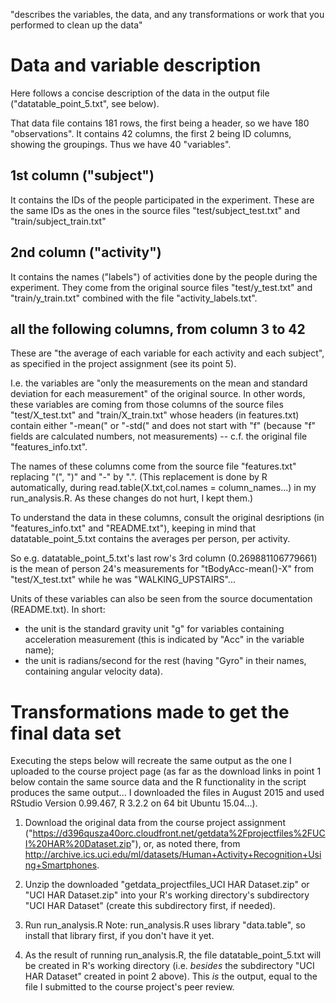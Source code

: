 "describes the variables, the data, and any transformations or work that you performed to clean up the data"

# Data and variable description

Here follows a concise description of the data in the output file ("datatable_point_5.txt", see below).

That data file contains 181 rows, the first being a header, so we have 180 "observations".
It contains 42 columns, the first 2 being ID columns, showing the groupings. Thus we have 40 "variables".

## 1st column ("subject")

It contains the IDs of the people participated in the experiment.
These are the same IDs as the ones in the source files "test/subject_test.txt" and "train/subject_train.txt"

## 2nd column ("activity")

It contains the names ("labels") of activities done by the people during the experiment.
They come from the original source files "test/y_test.txt" and "train/y_train.txt"
combined with the file "activity_labels.txt".

## all the following columns, from column 3 to 42

These are "the average of each variable for each activity and each subject", as specified in the project assignment (see its point 5).

I.e. the variables are "only the measurements on the mean and standard deviation for each measurement"
of the original source.
In other words, these variables are coming from those columns of the source files "test/X_test.txt" and "train/X_train.txt" whose headers (in features.txt) contain either "-mean(" or "-std(" and does not start with "f"
(because "f" fields are calculated numbers, not measurements) -- c.f. the original file "features_info.txt".

The names of these columns come from the source file "features.txt" replacing "(", ")" and "-" by ".".
(This replacement is done by R automatically, during read.table(X.txt,col.names = column_names...) in my
run_analysis.R. As these changes do not hurt, I kept them.)

To understand the data in these columns, consult the original desriptions (in "features_info.txt" and "README.txt"),
keeping in mind that datatable_point_5.txt contains the averages per person, per activity.

So e.g.
datatable_point_5.txt's last row's 3rd column (0.269881106779661) is the mean of person 24's measurements for
"tBodyAcc-mean()-X" from "test/X_test.txt" while he was "WALKING_UPSTAIRS"...

Units of these variables can also be seen from the source documentation (README.txt). In short:
* the unit is the standard gravity unit "g" for variables containing acceleration measurement (this is indicated by "Acc" in the variable name);
* the unit is radians/second for the rest (having "Gyro" in their names, containing angular velocity data).

# Transformations made to get the final data set

Executing the steps below will recreate the same output as the one I uploaded to the course project page
(as far as the download links in point 1 below contain the same source data and
the R functionality in the script produces the same output...
I downloaded the files in August 2015 and
used RStudio Version 0.99.467, R 3.2.2 on 64 bit Ubuntu 15.04...).

1. Download the original data from the course project assignment
("https://d396qusza40orc.cloudfront.net/getdata%2Fprojectfiles%2FUCI%20HAR%20Dataset.zip"), or, as noted there, from
http://archive.ics.uci.edu/ml/datasets/Human+Activity+Recognition+Using+Smartphones.

2. Unzip the downloaded "getdata_projectfiles_UCI HAR Dataset.zip" or "UCI HAR Dataset.zip" into your
R's working directory's subdirectory "UCI HAR Dataset" (create this subdirectory first, if needed).

3. Run run_analysis.R
Note: run_analysis.R uses library "data.table", so install that library first, if you don't have it yet.

4. As the result of running run_analysis.R, the file datatable_point_5.txt will be created in R's working directory
(i.e. _besides_ the subdirectory "UCI HAR Dataset" created in point 2 above).
This *is* the output, equal to the file I submitted to the course project's peer review.
